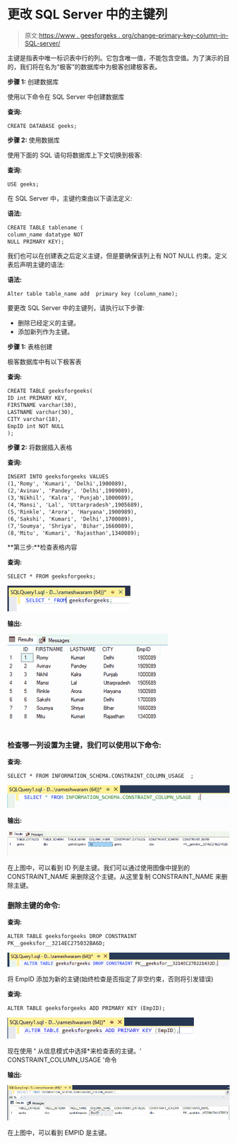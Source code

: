 # 更改 SQL Server 中的主键列

> 原文:[https://www . geesforgeks . org/change-primary-key-column-in-SQL-server/](https://www.geeksforgeeks.org/change-primary-key-column-in-sql-server/)

主键是指表中唯一标识表中行的列。它包含唯一值，不能包含空值。为了演示的目的，我们将在名为“极客”的数据库中为极客创建极客表。

**步骤 1:** 创建数据库

使用以下命令在 SQL Server 中创建数据库

**查询:**

```
CREATE DATABASE geeks;
```

**步骤 2:** 使用数据库

使用下面的 SQL 语句将数据库上下文切换到极客:

**查询:**

```
USE geeks;
```

在 SQL Server 中，主键约束由以下语法定义:

**语法:**

```
CREATE TABLE tablename (
column_name datatype NOT
NULL PRIMARY KEY);
```

我们也可以在创建表之后定义主键，但是要确保该列上有 NOT NULL 约束。定义表后声明主键的语法:

**语法:**

```
Alter table table_name add  primary key (column_name);
```

要更改 SQL Server 中的主键列，请执行以下步骤:

*   删除已经定义的主键。
*   添加新列作为主键。

**步骤 1:** 表格创建

极客数据库中有以下极客表

**查询:**

```
CREATE TABLE geeksforgeeks(
ID int PRIMARY KEY,
FIRSTNAME varchar(30),
LASTNAME varchar(30),
CITY varchar(18),
EmpID int NOT NULL
);
```

**步骤 2:** 将数据插入表格

**查询:**

```
INSERT INTO geeksforgeeks VALUES 
(1,'Romy', 'Kumari', 'Delhi',1900089),
(2,'Avinav', 'Pandey', 'Delhi',1909089),
(3,'Nikhil', 'Kalra', 'Punjab',1000089),
(4,'Mansi', 'Lal', 'Uttarpradesh',1905689),
(5,'Rinkle', 'Arora', 'Haryana',1900989),
(6,'Sakshi', 'Kumari', 'Delhi',1700089),
(7,'Soumya', 'Shriya', 'Bihar',1660089),
(8,'Mitu', 'Kumari', 'Rajasthan',1340089);
```

**第三步:**检查表格内容

**查询:**

```
SELECT * FROM geeksforgeeks;
```

![](img/8291b514a3a80049c8a0550882eac5dd.png)

**输出:**

![](img/b3ddb54f9e08a0fb27dc7f4bfca44333.png)

### **检查哪一列设置为主键，我们可以使用以下命令:**

**查询:**

```
SELECT * FROM INFORMATION_SCHEMA.CONSTRAINT_COLUMN_USAGE  ;
```

![](img/d1cb8481e5b86f5635ce7a6af46392c6.png)

**输出:**

![](img/d678cda287f52f77386d520a8772621e.png)

在上图中，可以看到 ID 列是主键。我们可以通过使用图像中提到的 CONSTRAINT_NAME 来删除这个主键。从这里复制 CONSTRAINT_NAME 来删除主键。

### **删除主键的命令:**

**查询:**

```
ALTER TABLE geeksforgeeks DROP CONSTRAINT PK__geeksfor__3214EC275032BA6D;
```

![](img/de2beea2010833ed91b8d6dc795f8411.png)

将 EmpID 添加为新的主键(始终检查是否指定了非空约束，否则将引发错误)

**查询:**

```
ALTER TABLE geeksforgeeks ADD PRIMARY KEY (EmpID);
```

![](img/ee28592b9381316bdf6c523605337ced.png)

现在使用 **'** 从信息模式中选择*来检查表的主键。' CONSTRAINT_COLUMN_USAGE '命令

**输出:**

![](img/f555c8d25ecf593ef2d790ab84f31f6b.png)

在上图中，可以看到 EMPID 是主键。